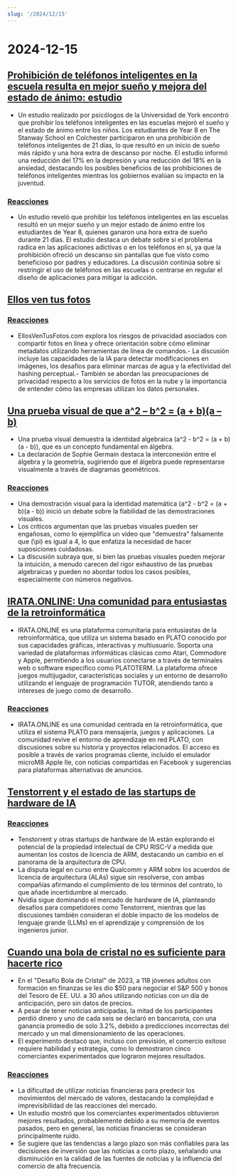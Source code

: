 ```yaml
---
slug: '/2024/12/15'
---
```


# 2024-12-15

## [Prohibición de teléfonos inteligentes en la escuela resulta en mejor sueño y mejora del estado de ánimo: estudio](https://www.york.ac.uk/news-and-events/news/2024/research/school-smartphone-ban-better-sleep/)

- Un estudio realizado por psicólogos de la Universidad de York encontró que prohibir los teléfonos inteligentes en las escuelas mejoró el sueño y el estado de ánimo entre los niños. Los estudiantes de Year 8 en The Stanway School en Colchester participaron en una prohibición de teléfonos inteligentes de 21 días, lo que resultó en un inicio de sueño más rápido y una hora extra de descanso por noche. El estudio informó una reducción del 17% en la depresión y una reducción del 18% en la ansiedad, destacando los posibles beneficios de las prohibiciones de teléfonos inteligentes mientras los gobiernos evalúan su impacto en la juventud.

### [Reacciones](https://news.ycombinator.com/item?id=42420352)

- Un estudio reveló que prohibir los teléfonos inteligentes en las escuelas resultó en un mejor sueño y un mejor estado de ánimo entre los estudiantes de Year 8, quienes ganaron una hora extra de sueño durante 21 días. El estudio destaca un debate sobre si el problema radica en las aplicaciones adictivas o en los teléfonos en sí, ya que la prohibición ofreció un descanso sin pantallas que fue visto como beneficioso por padres y educadores. La discusión continúa sobre si restringir el uso de teléfonos en las escuelas o centrarse en regular el diseño de aplicaciones para mitigar la adicción.

## [Ellos ven tus fotos](https://theyseeyourphotos.com/)

### [Reacciones](https://news.ycombinator.com/item?id=42419469)

- EllosVenTusFotos.com explora los riesgos de privacidad asociados con compartir fotos en línea y ofrece orientación sobre cómo eliminar metadatos utilizando herramientas de línea de comandos.- La discusión incluye las capacidades de la IA para detectar modificaciones en imágenes, los desafíos para eliminar marcas de agua y la efectividad del hashing perceptual.- También se abordan las preocupaciones de privacidad respecto a los servicios de fotos en la nube y la importancia de entender cómo las empresas utilizan los datos personales.

## [Una prueba visual de que a^2 – b^2 = (a + b)(a – b)](https://www.futilitycloset.com/2024/12/15/tidy-2/)

- Una prueba visual demuestra la identidad algebraica \(a^2 - b^2 = (a + b)(a - b)\), que es un concepto fundamental en álgebra.
- La declaración de Sophie Germain destaca la interconexión entre el álgebra y la geometría, sugiriendo que el álgebra puede representarse visualmente a través de diagramas geométricos.

### [Reacciones](https://news.ycombinator.com/item?id=42423409)

- Una demostración visual para la identidad matemática \(a^2 - b^2 = (a + b)(a - b)\) inició un debate sobre la fiabilidad de las demostraciones visuales.
- Los críticos argumentan que las pruebas visuales pueden ser engañosas, como lo ejemplifica un video que "demuestra" falsamente que \(\pi\) es igual a 4, lo que enfatiza la necesidad de hacer suposiciones cuidadosas.
- La discusión subraya que, si bien las pruebas visuales pueden mejorar la intuición, a menudo carecen del rigor exhaustivo de las pruebas algebraicas y pueden no abordar todos los casos posibles, especialmente con números negativos.

## [IRATA.ONLINE: Una comunidad para entusiastas de la retroinformática](https://irata.online/)

- IRATA.ONLINE es una plataforma comunitaria para entusiastas de la retroinformática, que utiliza un sistema basado en PLATO conocido por sus capacidades gráficas, interactivas y multiusuario. Soporta una variedad de plataformas informáticas clásicas como Atari, Commodore y Apple, permitiendo a los usuarios conectarse a través de terminales web o software específico como PLATOTERM. La plataforma ofrece juegos multijugador, características sociales y un entorno de desarrollo utilizando el lenguaje de programación TUTOR, atendiendo tanto a intereses de juego como de desarrollo.

### [Reacciones](https://news.ycombinator.com/item?id=42418982)

- IRATA.ONLINE es una comunidad centrada en la retroinformática, que utiliza el sistema PLATO para mensajería, juegos y aplicaciones. La comunidad revive el entorno de aprendizaje en red PLATO, con discusiones sobre su historia y proyectos relacionados. El acceso es posible a través de varios programas cliente, incluido el emulador microM8 Apple IIe, con noticias compartidas en Facebook y sugerencias para plataformas alternativas de anuncios.

## [Tenstorrent y el estado de las startups de hardware de IA](https://irrationalanalysis.substack.com/p/tenstorrent-and-the-state-of-ai-hardware)

### [Reacciones](https://news.ycombinator.com/item?id=42421157)

- Tenstorrent y otras startups de hardware de IA están explorando el potencial de la propiedad intelectual de CPU RISC-V a medida que aumentan los costos de licencia de ARM, destacando un cambio en el panorama de la arquitectura de CPU.
- La disputa legal en curso entre Qualcomm y ARM sobre los acuerdos de licencia de arquitectura (ALAs) sigue sin resolverse, con ambas compañías afirmando el cumplimiento de los términos del contrato, lo que añade incertidumbre al mercado.
- Nvidia sigue dominando el mercado de hardware de IA, planteando desafíos para competidores como Tenstorrent, mientras que las discusiones también consideran el doble impacto de los modelos de lenguaje grande (LLMs) en el aprendizaje y comprensión de los ingenieros junior.

## [Cuando una bola de cristal no es suficiente para hacerte rico](https://elmwealth.com/crystal-ball/)

- En el "Desafío Bola de Cristal" de 2023, a 118 jóvenes adultos con formación en finanzas se les dio $50 para negociar el S&P 500 y bonos del Tesoro de EE. UU. a 30 años utilizando noticias con un día de anticipación, pero sin datos de precios.
- A pesar de tener noticias anticipadas, la mitad de los participantes perdió dinero y uno de cada seis se declaró en bancarrota, con una ganancia promedio de solo 3.2%, debido a predicciones incorrectas del mercado y un mal dimensionamiento de las operaciones.
- El experimento destacó que, incluso con previsión, el comercio exitoso requiere habilidad y estrategia, como lo demostraron cinco comerciantes experimentados que lograron mejores resultados.

### [Reacciones](https://news.ycombinator.com/item?id=42422077)

- La dificultad de utilizar noticias financieras para predecir los movimientos del mercado de valores, destacando la complejidad e imprevisibilidad de las reacciones del mercado.
- Un estudio mostró que los comerciantes experimentados obtuvieron mejores resultados, probablemente debido a su memoria de eventos pasados, pero en general, las noticias financieras se consideran principalmente ruido.
- Se sugiere que las tendencias a largo plazo son más confiables para las decisiones de inversión que las noticias a corto plazo, señalando una disminución en la calidad de las fuentes de noticias y la influencia del comercio de alta frecuencia.

<head>
  <meta property="og:title" content="Prohibición de teléfonos inteligentes en la escuela resulta en mejor sueño y mejora del estado de ánimo: estudio" />
  <meta property="og:type" content="website" />
  <meta property="og:image" content="https://og.cho.sh/api/og/?title=Prohibici%C3%B3n%20de%20tel%C3%A9fonos%20inteligentes%20en%20la%20escuela%20resulta%20en%20mejor%20sue%C3%B1o%20y%20mejora%20del%20estado%20de%20%C3%A1nimo%3A%20estudio&subheading=domingo%2C%2015%20de%20diciembre%20de%202024%3A%20Resumen%20de%20Hacker%20News" />
</head>
